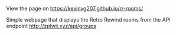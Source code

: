 View the page on https://kevinvg207.github.io/rr-rooms/

Simple webpage that displays the Retro Rewind rooms from the API endpoint http://zplwii.xyz/api/groups
